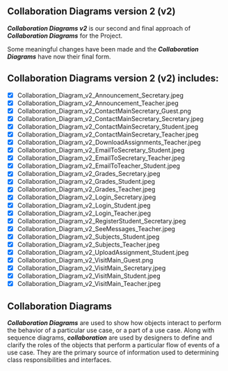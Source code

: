 ## Collaboration Diagrams version 2 (v2)
**_Collaboration Diagrams v2_** is our second and final approach of **_Collaboration Diagrams_** for the Project.

Some meaningful changes have been made and the **_Collaboration Diagrams_** have now their final form.

## Collaboration Diagrams version 2 (v2) includes:
- [x] Collaboration_Diagram_v2_Announcement_Secretary.jpeg
- [x] Collaboration_Diagram_v2_Announcement_Teacher.jpeg
- [x] Collaboration_Diagram_v2_ContactMainSecretary_Guest.png
- [x] Collaboration_Diagram_v2_ContactMainSecretary_Secretary.jpeg
- [x] Collaboration_Diagram_v2_ContactMainSecretary_Student.jpeg
- [x] Collaboration_Diagram_v2_ContactMainSecretary_Teacher.jpeg
- [x] Collaboration_Diagram_v2_DownloadAssignments_Teacher.jpeg
- [x] Collaboration_Diagram_v2_EmailToSecretary_Student.jpeg
- [x] Collaboration_Diagram_v2_EmailToSecretary_Teacher.jpeg
- [x] Collaboration_Diagram_v2_EmailToTeacher_Student.jpeg
- [x] Collaboration_Diagram_v2_Grades_Secretary.jpeg
- [x] Collaboration_Diagram_v2_Grades_Student.jpeg
- [x] Collaboration_Diagram_v2_Grades_Teacher.jpeg
- [x] Collaboration_Diagram_v2_Login_Secretary.jpeg
- [x] Collaboration_Diagram_v2_Login_Student.jpeg
- [x] Collaboration_Diagram_v2_Login_Teacher.jpeg
- [x] Collaboration_Diagram_v2_RegisterStudent_Secretary.jpeg
- [x] Collaboration_Diagram_v2_SeeMessages_Teacher.jpeg
- [x] Collaboration_Diagram_v2_Subjects_Student.jpeg
- [x] Collaboration_Diagram_v2_Subjects_Teacher.jpeg
- [x] Collaboration_Diagram_v2_UploadAssignment_Student.jpeg
- [x] Collaboration_Diagram_v2_VisitMain_Guest.png
- [x] Collaboration_Diagram_v2_VisitMain_Secretary.jpeg
- [x] Collaboration_Diagram_v2_VisitMain_Student.jpeg
- [x] Collaboration_Diagram_v2_VisitMain_Teacher.jpeg

## Collaboration Diagrams 
**_Collaboration Diagrams_** are used to show how objects interact to perform the behavior of a particular use case, or a part of a use case. Along with sequence diagrams, **_collaboration_** are used by designers to define and clarify the roles of the objects that perform a particular flow of events of a use case.  They are the primary source of information used to determining class responsibilities and interfaces.

